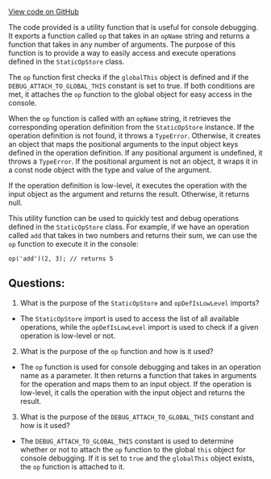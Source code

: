 [View code on GitHub](https://github.com/wandb/weave/weave-js/src/core/debug.ts)

The code provided is a utility function that is useful for console debugging. It exports a function called `op` that takes in an `opName` string and returns a function that takes in any number of arguments. The purpose of this function is to provide a way to easily access and execute operations defined in the `StaticOpStore` class.

The `op` function first checks if the `globalThis` object is defined and if the `DEBUG_ATTACH_TO_GLOBAL_THIS` constant is set to true. If both conditions are met, it attaches the `op` function to the global object for easy access in the console.

When the `op` function is called with an `opName` string, it retrieves the corresponding operation definition from the `StaticOpStore` instance. If the operation definition is not found, it throws a `TypeError`. Otherwise, it creates an object that maps the positional arguments to the input object keys defined in the operation definition. If any positional argument is undefined, it throws a `TypeError`. If the positional argument is not an object, it wraps it in a const node object with the type and value of the argument.

If the operation definition is low-level, it executes the operation with the input object as the argument and returns the result. Otherwise, it returns null.

This utility function can be used to quickly test and debug operations defined in the `StaticOpStore` class. For example, if we have an operation called `add` that takes in two numbers and returns their sum, we can use the `op` function to execute it in the console:

```
op('add')(2, 3); // returns 5
```
## Questions: 
 1. What is the purpose of the `StaticOpStore` and `opDefIsLowLevel` imports?
- The `StaticOpStore` import is used to access the list of all available operations, while the `opDefIsLowLevel` import is used to check if a given operation is low-level or not.

2. What is the purpose of the `op` function and how is it used?
- The `op` function is used for console debugging and takes in an operation name as a parameter. It then returns a function that takes in arguments for the operation and maps them to an input object. If the operation is low-level, it calls the operation with the input object and returns the result.

3. What is the purpose of the `DEBUG_ATTACH_TO_GLOBAL_THIS` constant and how is it used?
- The `DEBUG_ATTACH_TO_GLOBAL_THIS` constant is used to determine whether or not to attach the `op` function to the global `this` object for console debugging. If it is set to `true` and the `globalThis` object exists, the `op` function is attached to it.
